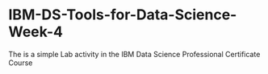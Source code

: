 # IBM-DS-Tools-for-Data-Science-Week-4
The is a simple Lab activity in the IBM Data Science Professional Certificate Course
